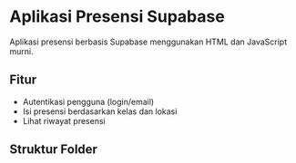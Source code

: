 # Aplikasi Presensi Supabase

Aplikasi presensi berbasis Supabase menggunakan HTML dan JavaScript murni.

## Fitur
- Autentikasi pengguna (login/email)
- Isi presensi berdasarkan kelas dan lokasi
- Lihat riwayat presensi

## Struktur Folder
